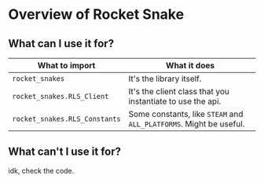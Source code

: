 # Overview of Rocket Snake

## What can I use it for?
|What to import|What it does|
|---|---|
|`rocket_snakes`|It's the library itself.|
|`rocket_snakes.RLS_Client`|It's the client class that you instantiate to use the api.|
|`rocket_snakes.RLS_Constants`|Some constants, like `STEAM` and `ALL_PLATFORMS`. Might be useful.|

## What can't I use it for?
idk, check the code.